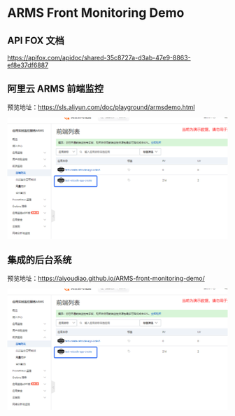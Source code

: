 # ARMS Front Monitoring Demo

## API FOX 文档

https://apifox.com/apidoc/shared-35c8727a-d3ab-47e9-8863-ef8e37df6887


## 阿里云 ARMS 前端监控

预览地址：https://sls.aliyun.com/doc/playground/armsdemo.html

![阿里云 ARMS 前端监控](./source-imgs/output.png)


## 集成的后台系统

预览地址：https://aiyoudiao.github.io/ARMS-front-monitoring-demo/

![阿里云 ARMS 前端监控](./source-imgs/output.png)
